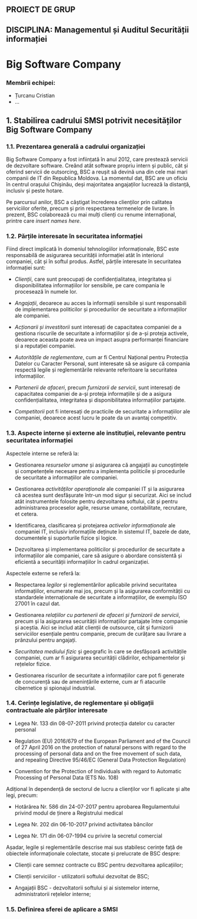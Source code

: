 ## PROIECT DE GRUP
## DISCIPLINA: Managementul și Auditul Securității informației

# Big Software Company

### Membrii echipei:

- Țurcanu Cristian
- ...


## 1. Stabilirea cadrului SMSI potrivit necesităților Big Software Company

### 1.1. Prezentarea generală a cadrului organizației

Big Software Company a fost inființată în anul 2012, care prestează servicii de dezvoltare software.
Creând atât software propriu intern și public, cât și oferind servicii de outsorcing,
BSC a reușit să devină una din cele mai mari companii de IT din Republica Moldova.
La momentul dat, BSC are un oficiu în centrul orașului Chișinău, deși majoritatea angajaților
lucrează la distanță, inclusiv și peste hotare.

Pe parcursul anilor, BSC a câștigat încrederea clienților prin calitatea serviciilor oferite,
precum și prin respectarea termenelor de livrare.
În prezent, BSC colaborează cu mai mulți clienți cu renume internațional, printre care 
*insert names here*.


### 1.2. Părțile interesate în securitatea informației

Fiind direct implicată în domeniul tehnologiilor informaționale,
BSC este responsabilă de asigurarea securității informației atât în interiorul companiei,
cât și în softul produs.
Astfel, părțile interesate în securitatea informației sunt:

- *Clienții*, care sunt preocupați de confidențialitatea, integritatea și
  disponibilitatea informațiilor lor sensibile, pe care compania le procesează în numele lor.

- *Angajații*, deoarece au acces la informații sensibile și sunt responsabili
  de implementarea politicilor și procedurilor de securitate a informațiilor ale companiei.
 
- *Acționarii și investitorii* sunt interesați de capacitatea companiei de a gestiona
  riscurile de securitate a informațiilor și de a-și proteja activele,
  deoarece aceasta poate avea un impact asupra performanței financiare și a reputației companiei.
 
- *Autoritățile de reglementare*, cum ar fi Centrul Național pentru
  Protecția Datelor cu Caracter Personal, sunt interesate să se asigure că compania
  respectă legile și reglementările relevante referitoare la securitatea informațiilor.
 
- *Partenerii de afaceri*, precum *furnizorii de servicii*, sunt interesați de capacitatea
  companiei de a-și proteja informațiile și de a asigura confidențialitatea,
  integritatea și disponibilitatea informațiilor partajate.
 
- *Competitorii* pot fi interesați de practicile de securitate a informațiilor ale companiei,
  deoarece acest lucru le poate da un avantaj competitiv.

### 1.3. Aspecte interne și externe ale instituției, relevante pentru securitatea informației

Aspectele interne se referă la:

- Gestionarea *resurselor umane* și asigurarea că angajații
  au cunoștințele și competențele necesare pentru a implementa politicile și
  procedurile de securitate a informațiilor ale companiei.
 
- Gestionarea *activităților operaționale*
  ale companiei IT și la asigurarea că acestea sunt desfășurate într-un mod sigur și securizat.
  Aici se includ atât instrumentele folosite pentru dezvoltarea softului,
  cât și pentru administrarea proceselor agile, resurse umane, contabilitate, recrutare, et cetera.
 
- Identificarea, clasificarea și protejarea *activelor informaționale* ale companiei IT,
  inclusiv informațiile deținute în sistemul IT, bazele de date, documentele și suporturile fizice și logice.
 
- Dezvoltarea și implementarea politicilor și procedurilor de securitate a informațiilor
  ale companiei, care să asigure o abordare consistentă și eficientă a securității
  informațiilor în cadrul organizației.
 
Aspectele externe se referă la:

- Respectarea *legilor* și reglementărilor aplicabile privind securitatea informațiilor, enumerate mai jos,
  precum și la asigurarea conformității cu standardele internaționale de securitate
  a informațiilor, de exemplu ISO 27001 în cazul dat.
 
- Gestionarea *relațiilor cu partenerii de
  afaceri și furnizorii de servicii*, precum și la asigurarea securității informațiilor
  partajate între companie și aceștia. Aici se includ atât clienții de outsource,
  cât și furnizorii serviciilor esențiale pentru companie, precum de curățare
  sau livrare a prânzului pentru angajați. 
 
- *Securitatea mediului fizic* și geografic în care se desfășoară activitățile companiei,
  cum ar fi asigurarea securității clădirilor, echipamentelor și rețelelor fizice.
 
- Gestionarea riscurilor de securitate a informațiilor care pot fi generate de concurență
  sau de amenințările externe, cum ar fi atacurile cibernetice și spionajul industrial.

### 1.4. Cerințe legislative, de reglementare și obligații contractuale ale părților interesate

- Legea Nr. 133 din 08-07-2011 privind protecția datelor cu caracter personal
 
- Regulation (EU) 2016/679 of the European Parliament and of the Council of 27 April 2016
  on the protection of natural persons with regard to the processing of personal
  data and on the free movement of such data, and repealing Directive 95/46/EC
  (General Data Protection Regulation)
 
- Convention for the Protection of Individuals with regard to
  Automatic Processing of Personal Data (ETS No. 108)

Adițional în dependență de sectorul de lucru a clienților vor fi aplicate și alte legi, precum:

- Hotărârea Nr. 586 din 24-07-2017 pentru aprobarea Regulamentului privind modul de ținere a Registrului medical
 
- Legea Nr. 202 din 06-10-2017 privind activitatea băncilor
 
- Legea Nr. 171 din 06-07-1994 cu privire la secretul comercial


Așadar, legile și reglementările descrise mai sus stabilesc cerințe față de obiectele informaționale
colectate, stocate și prelucrate de BSC despre:

- Clienții care semnez contracte cu BSC pentru dezvoltarea aplicațiilor;
 
- Clienții serviciilor - utilizatorii softului dezvoltat de BSC;
 
- Angajații BSC - dezvoltatorii softului și ai sistemelor interne, administratorii rețelelor interne;


<!-- TBD: Descrierea acoperirii, limitelor SMSI, inclusiv locații fizice (whatever that means) -->

### 1.5. Definirea sferei de aplicare a SMSI

<!-- aici descriem limitele SMSI, inițial pentru ce sisteme aplicăm, etc -->

